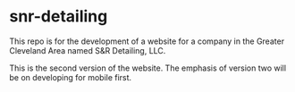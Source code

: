 # snr-detailing

This repo is for the development of a website for a company in the Greater Cleveland Area named S&R Detailing, LLC.

This is the second version of the website. The emphasis of version two will be on developing for mobile first.